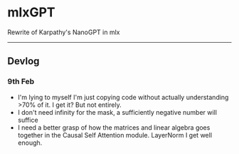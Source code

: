 # mlxGPT
Rewrite of Karpathy's NanoGPT in mlx

---
## Devlog
### 9th Feb
* I'm lying to myself I'm just copying code without actually understanding >70% of it. I get it? But not entirely.
* I don't need infinity for the mask, a sufficiently negative number will suffice
* I need a better grasp of how the matrices and linear algebra goes together in the Causal Self Attention module. LayerNorm I get well enough.
